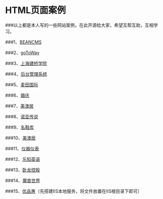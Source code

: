 # HTML页面案例

###以上都是本人写的一些网站案例，在此开源给大家，希望互帮互助，互相学习。

###1、[BEANCMS](http://www.takozhang.cn/Webpage-case/BEANCMS/)

###2、[goToWay](http://www.takozhang.cn/Webpage-case/goToWay/)

###3、[上海建桥学院](http://www.takozhang.cn/Webpage-case/ShangHai/)

###4、[后台管理系统](http://www.takozhang.cn/Webpage-case/houtaiguanli/)

###5、[麦田国际](http://www.takozhang.cn/Webpage-case/houtianguoji/)

###6、[婚庆](http://www.takozhang.cn/Webpage-case/marry/)

###7、[美澳居](http://www.takozhang.cn/Webpage-case/meiaoju/)

###8、[诺亚传说](http://www.takozhang.cn/Webpage-case/nuoyachuanshuo/)

###9、[名鞋库](http://www.takozhang.cn/Webpage-case/shoes/)

###10、[美澳居](http://www.takozhang.cn/Webpage-case/meiaoju/)

###11、[仪器仪表](http://www.takozhang.cn/Webpage-case/yiqiyibiao/)

###12、[乐知英语](http://www.takozhang.cn/Webpage-case/乐知英语/)

###13、[卧龙控股](http://www.takozhang.cn/Webpage-case/卧龙控股/)

###14、[魔兽世界](http://www.takozhang.cn/Webpage-case/魔兽世界/)

###15、[优品惠](http://www.takozhang.cn/Webpage-case/%E4%BC%98%E5%93%81%E6%83%A0/webmanager/webmanager/httpview/%E5%89%8D%E7%AB%AF%E9%A1%B5%E9%9D%A2/)（先搭建IIS本地服务，将文件放置在IIS根目录下即可）
